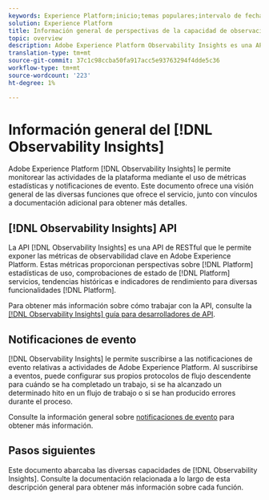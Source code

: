 ```yaml
---
keywords: Experience Platform;inicio;temas populares;intervalo de fechas
solution: Experience Platform
title: Información general de perspectivas de la capacidad de observación
topic: overview
description: Adobe Experience Platform Observability Insights es una API de RESTful que le permite exponer métricas clave en actividades de plataforma. Estas métricas proporcionan perspectivas sobre las estadísticas de uso de la Plataforma, las comprobaciones de estado de los servicios de la Plataforma, las tendencias históricas y los indicadores de rendimiento de diversas funcionalidades de la Plataforma.
translation-type: tm+mt
source-git-commit: 37c1c98ccba50fa917acc5e93763294f4dde5c36
workflow-type: tm+mt
source-wordcount: '223'
ht-degree: 1%

---
```



# Información general del [!DNL Observability Insights]

Adobe Experience Platform [!DNL Observability Insights] le permite monitorear las actividades de la plataforma mediante el uso de métricas estadísticas y notificaciones de evento. Este documento ofrece una visión general de las diversas funciones que ofrece el servicio, junto con vínculos a documentación adicional para obtener más detalles.

## [!DNL Observability Insights] API

La API [!DNL Observability Insights] es una API de RESTful que le permite exponer las métricas de observabilidad clave en Adobe Experience Platform. Estas métricas proporcionan perspectivas sobre [!DNL Platform] estadísticas de uso, comprobaciones de estado de [!DNL Platform] servicios, tendencias históricas e indicadores de rendimiento para diversas funcionalidades [!DNL Platform].

Para obtener más información sobre cómo trabajar con la API, consulte la [[!DNL Observability Insights] guía para desarrolladores de API](./api/overview.md).

## Notificaciones de evento

[!DNL Observability Insights] le permite suscribirse a las notificaciones de evento relativas a actividades de Adobe Experience Platform. Al suscribirse a eventos, puede configurar sus propios protocolos de flujo descendente para cuándo se ha completado un trabajo, si se ha alcanzado un determinado hito en un flujo de trabajo o si se han producido errores durante el proceso.

Consulte la información general sobre [notificaciones de evento](./notifications/overview.md) para obtener más información.

## Pasos siguientes

Este documento abarcaba las diversas capacidades de [!DNL Observability Insights]. Consulte la documentación relacionada a lo largo de esta descripción general para obtener más información sobre cada función.
